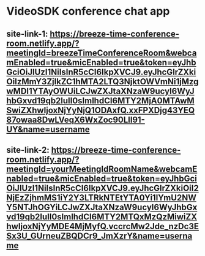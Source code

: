 # VideoSDK conference chat app 
## site-link-1: https://breeze-time-conference-room.netlify.app/?meetingId=breezeTimeConferenceRoom&webcamEnabled=true&micEnabled=true&token=eyJhbGciOiJIUzI1NiIsInR5cCI6IkpXVCJ9.eyJhcGlrZXkiOiIzMmY3ZjlkZC1hMTA2LTQ3NjktOWVmNi1jMzgwMDI1YTAyOWUiLCJwZXJtaXNzaW9ucyI6WyJhbGxvd19qb2luIl0sImlhdCI6MTY2MjA0MTAwMSwiZXhwIjoxNjYyNjQ1ODAxfQ.xxFPXDjg43YEQ87owaa8DwLVeqX6WxZoc90LIl91-UY&name=username

## site-link-2: https://breeze-time-conference-room.netlify.app/?meetingId=yourMeetingIdRoomName&webcamEnabled=true&micEnabled=true&token=eyJhbGciOiJIUzI1NiIsInR5cCI6IkpXVCJ9.eyJhcGlrZXkiOiI2NjEzZjhmMS1iY2Y3LTRkNTEtYTA0Yi1lYmU2NWY5NTJhOGYiLCJwZXJtaXNzaW9ucyI6WyJhbGxvd19qb2luIl0sImlhdCI6MTY2MTQxMzQzMiwiZXhwIjoxNjYyMDE4MjMyfQ.vccrcMw2Jde_nzDc3ESx3U_GUrneuZBQDCr9_JmXzrY&name=username